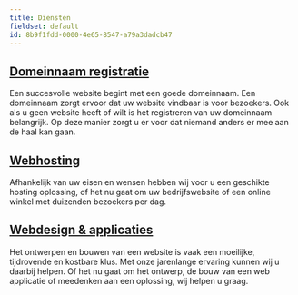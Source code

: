 ```yaml
---
title: Diensten
fieldset: default
id: 8b9f1fdd-0000-4e65-8547-a79a3dadcb47
---
```

## [Domeinnaam registratie](/diensten/domeinnaam-registratie)
Een succesvolle website begint met een goede domeinnaam. Een domeinnaam zorgt ervoor dat uw website vindbaar is voor bezoekers. Ook als u geen website heeft of wilt is het registreren van uw domeinnaam belangrijk. Op deze manier zorgt u er voor dat niemand anders er mee aan de haal kan gaan.

## [Webhosting](/diensten/webhosting)
Afhankelijk van uw eisen en wensen hebben wij voor u een geschikte hosting oplossing, of het nu gaat om uw bedrijfswebsite of een online winkel met duizenden bezoekers per dag.

## [Webdesign & applicaties](/diensten/web-design-and-applicaties)
Het ontwerpen en bouwen van een website is vaak een moeilijke, tijdrovende en kostbare klus. Met onze jarenlange ervaring kunnen wij u daarbij helpen. Of het nu gaat om het ontwerp, de bouw van een web applicatie of meedenken aan een oplossing, wij helpen u graag.